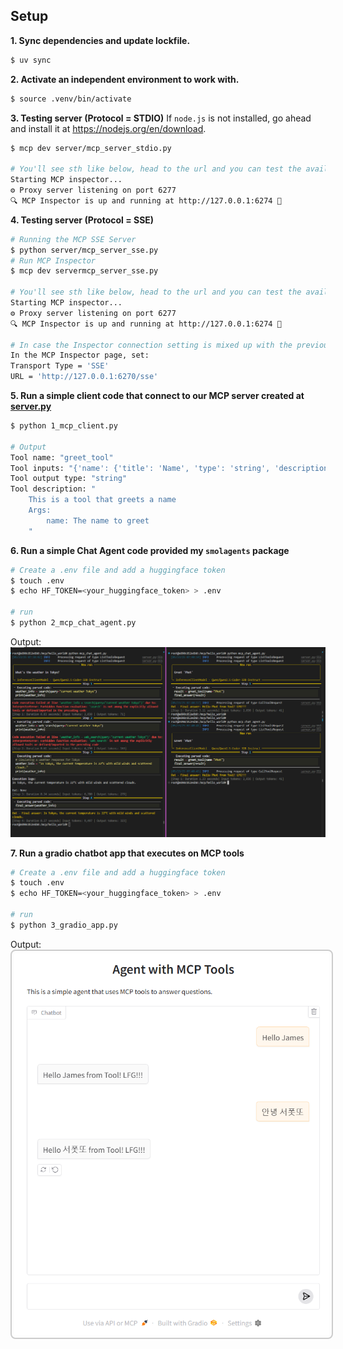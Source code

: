 ## Setup
**1. Sync dependencies and update lockfile.**

```bash
$ uv sync
```

**2. Activate an independent environment to work with.**

```bash
$ source .venv/bin/activate
```

**3. Testing server (Protocol = STDIO)**
If `node.js` is not installed, go ahead and install it at https://nodejs.org/en/download.

```bash
$ mcp dev server/mcp_server_stdio.py

# You'll see sth like below, head to the url and you can test the available tools, resources, prompts we implemented.
Starting MCP inspector...
⚙️ Proxy server listening on port 6277
🔍 MCP Inspector is up and running at http://127.0.0.1:6274 🚀
```

**4. Testing server (Protocol = SSE)**

```bash
# Running the MCP SSE Server
$ python server/mcp_server_sse.py
# Run MCP Inspector
$ mcp dev servermcp_server_sse.py

# You'll see sth like below, head to the url and you can test the available tools, resources, prompts we implemented.
Starting MCP inspector...
⚙️ Proxy server listening on port 6277
🔍 MCP Inspector is up and running at http://127.0.0.1:6274 🚀

# In case the Inspector connection setting is mixed up with the previous STDIO protocol.
In the MCP Inspector page, set:
Transport Type = 'SSE'
URL = 'http://127.0.0.1:6270/sse'
```



**5. Run a simple client code that connect to our MCP server created at [server.py](server.py)**

```bash
$ python 1_mcp_client.py

# Output
Tool name: "greet_tool"
Tool inputs: "{'name': {'title': 'Name', 'type': 'string', 'description': 'see tool description'}}"
Tool output type: "string"
Tool description: "
    This is a tool that greets a name
    Args:
        name: The name to greet
    "
```


**6. Run a simple Chat Agent code provided my `smolagents` package**

```bash
# Create a .env file and add a huggingface token
$ touch .env
$ echo HF_TOKEN=<your_huggingface_token> > .env

# run
$ python 2_mcp_chat_agent.py
```

Output:
![output_agent_demo_img](imgs/out_demo1.png)


**7. Run a gradio chatbot app that executes on MCP tools**

```bash
# Create a .env file and add a huggingface token
$ touch .env
$ echo HF_TOKEN=<your_huggingface_token> > .env

# run
$ python 3_gradio_app.py
```
Output:
<img src="imgs/out_demo2.png" alt="output_chatbot_demo_img" style="border: 2px solid #ccc; border-radius: 8px; padding: 4px;" />
